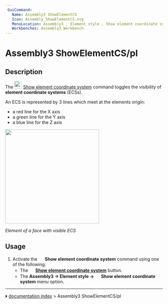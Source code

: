 ```yaml
---
 GuiCommand:
   Name: Assembly3 ShowElementCS
   Icon: Assembly_ShowElementCS.svg‎‎
   MenuLocation: Assembly3 , Element style , Show element coordinate system
   Workbenches: Assembly3_Workbench
---
```


# Assembly3 ShowElementCS/pl

## Description

The <img alt="" src=images/Assembly_ShowElementCS.svg  style="width:24px;"> [Show element coordinate system](Assembly3_ShowElementCS.md) command toggles the visibility of **element coordinate systems** (ECSs).

An ECS is represented by 3 lines which meet at the elements origin:

-   a red line for the X axis
-   a green line for the Y axis
-   a blue line for the Z axis

<img alt="" src=images/Assembly3_ShowElementCS-01.png  style="width:300px;">



*Element of a face with visible ECS*

## Usage

1.  Activate the <img alt="" src=images/Assembly_ShowElementCS.svg  style="width:16px;"> **Show element coordinate system** command using one of the following:
    -   The **<img src="images/Assembly_ShowElementCS.svg" width=16px> [Show element coordinate system](Assembly3_ShowElementCS.md)** button.
    -   The **Assembly3 → Element style → <img src="images/Assembly_ShowElementCS.svg" width=16px> Show element coordinate system** menu option.



---
⏵ [documentation index](../README.md) > Assembly3 ShowElementCS/pl
